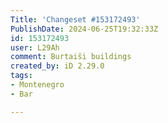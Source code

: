 ```yaml
---
Title: 'Changeset #153172493'
PublishDate: 2024-06-25T19:32:33Z
id: 153172493
user: L29Ah
comment: Burtaiši buildings
created_by: iD 2.29.0
tags:
- Montenegro
- Bar

---
```

